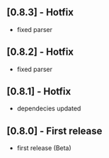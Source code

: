 ## [0.8.3] - Hotfix

* fixed parser

## [0.8.2] - Hotfix

* fixed parser

## [0.8.1] - Hotfix

* dependecies updated

## [0.8.0] - First release

* first release (Beta)
